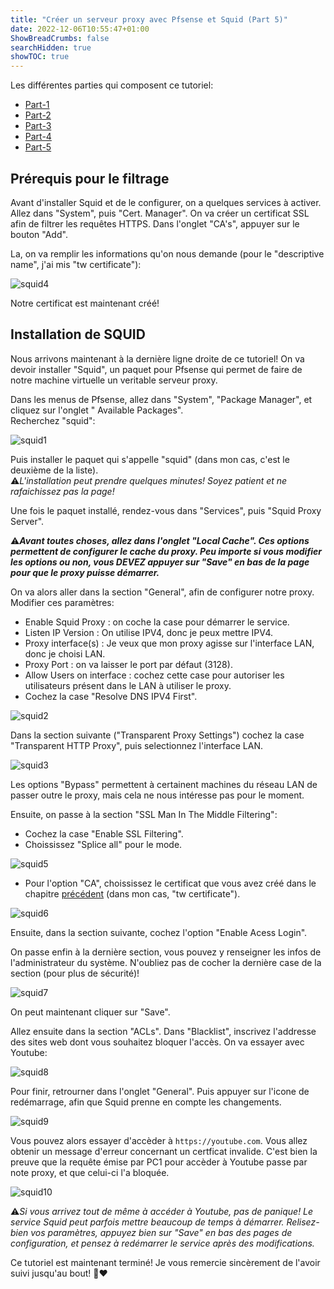 ```yaml
---
title: "Créer un serveur proxy avec Pfsense et Squid (Part 5)"
date: 2022-12-06T10:55:47+01:00
ShowBreadCrumbs: false
searchHidden: true
showTOC: true
---
```


Les différentes parties qui composent ce tutoriel:

- [Part-1](/fr/notes/proxy)
- [Part-2](/fr/proxy/proxy2)
- [Part-3](/fr/proxy/proxy3)
- [Part-4](/fr/proxy/proxy4)
- [Part-5](/fr/proxy/proxy5)


## Prérequis pour le filtrage ##
Avant d'installer Squid et de le configurer, on a quelques services à activer. 
Allez dans "System", puis "Cert. Manager". On va créer un certificat SSL afin de filtrer les requêtes HTTPS. Dans l'onglet "CA's", appuyer sur le bouton "Add".

La, on va remplir les informations qu'on nous demande (pour le "descriptive name", j'ai mis "tw certificate"): 

![squid4](/images/squid/squid4.png)

Notre certificat est maintenant créé! 

## Installation de SQUID ##

Nous arrivons maintenant à la dernière ligne droite de ce tutoriel! On va devoir installer "Squid", un paquet pour Pfsense qui permet de faire de notre machine virtuelle un veritable serveur proxy.

Dans les menus de Pfsense, allez dans "System", "Package Manager", et cliquez sur l'onglet " Available Packages".    
Recherchez "squid":

![squid1](/images/squid/squid1.png)

Puis installer le paquet qui s'appelle "squid" (dans mon cas, c'est le deuxième de la liste).    
⚠️*L'installation peut prendre quelques minutes! Soyez patient et ne rafaichissez pas la page!* 


Une fois le paquet installé, rendez-vous dans "Services", puis "Squid Proxy Server". 

⚠️***Avant toutes choses, allez dans l'onglet "Local Cache". Ces options permettent de configurer le cache du proxy. Peu importe si vous modifier les options ou non, vous DEVEZ appuyer sur "Save" en bas de la page pour que le proxy puisse démarrer.***

On va alors aller dans la section "General", afin de configurer notre proxy. Modifier ces paramètres:

- Enable Squid Proxy : on coche la case pour démarrer le service.    
- Listen IP Version : On utilise IPV4, donc je peux mettre IPV4.
- Proxy interface(s) : Je veux que mon proxy agisse sur l'interface LAN, donc je choisi LAN.
- Proxy Port : on va laisser le port par défaut (3128).
- Allow Users on interface : cochez cette case pour autoriser les utilisateurs présent dans le LAN à utiliser le proxy. 
- Cochez la case "Resolve DNS IPV4 First".

![squid2](/images/squid/squid2.png)

Dans la section suivante ("Transparent Proxy Settings") cochez la case "Transparent HTTP Proxy", puis selectionnez l'interface LAN. 

![squid3](/images/squid/squid3.png)

Les options "Bypass" permettent à certainent machines du réseau LAN de passer outre le proxy, mais cela ne nous intéresse pas pour le moment.

Ensuite, on passe à la section "SSL Man In The Middle Filtering":

- Cochez la case "Enable SSL Filtering".
- Choississez "Splice all" pour le mode. 

![squid5](/images/squid/squid5.png)

- Pour l'option "CA", choississez le certificat que vous avez créé dans le chapitre [précédent](#prérequis-pour-le-filtrage) (dans mon cas, "tw certificate").

![squid6](/images/squid/squid6.png)

Ensuite, dans la section suivante, cochez l'option "Enable Acess Login".

On passe enfin à la dernière section, vous pouvez y renseigner les infos de l'administrateur du système.
N'oubliez pas de cocher la dernière case de la section (pour plus de sécurité)!

![squid7](/images/squid/squid7.png)

On peut maintenant cliquer sur "Save".

Allez ensuite dans la section "ACLs". Dans "Blacklist", inscrivez l'addresse des sites web dont vous souhaitez bloquer l'accès. On va essayer avec Youtube: 

![squid8](/images/squid/squid8.png)

Pour finir, retrourner dans l'onglet "General". Puis appuyer sur l'icone de redémarrage, afin que Squid prenne en compte les changements.

![squid9](/images/squid/squid9.png)

Vous pouvez alors essayer d'accèder à `https://youtube.com`. Vous allez obtenir un message d'erreur concernant un certficat invalide. C'est bien la preuve que la requête émise par PC1 pour accèder à Youtube passe par note proxy, et que celui-ci  l'a bloquée. 

![squid10](/images/squid/squid10.png)


⚠️*Si vous arrivez tout de même à accéder à Youtube, pas de panique! Le service Squid peut parfois mettre beaucoup de temps à démarrer. Relisez-bien vos paramètres, appuyez bien sur "Save" en bas des pages de configuration, et pensez à redémarrer le service après des modifications.* 

Ce tutoriel est maintenant terminé! Je vous remercie sincèrement de l'avoir suivi jusqu'au bout! 🥰❤️


